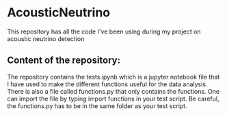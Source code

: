 # AcousticNeutrino
This repository has all the code I've been using during my project on acoustic neutrino detection

## Content of the repository:
The repository contains the tests.ipynb which is a jupyter notebook file that I have used to make the different functions useful for the data analysis. There is also a file called functions.py that only contains the functions. One can import the file by typing import functions in your test script. Be careful, the functions.py has to be in the same folder as your test script.
